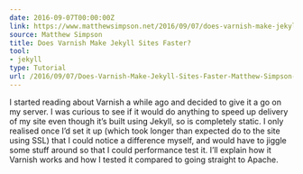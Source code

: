 ```yaml
---
date: 2016-09-07T00:00:00Z
link: https://www.matthewsimpson.net/2016/09/07/does-varnish-make-jekyll-faster/?
source: Matthew Simpson
title: Does Varnish Make Jekyll Sites Faster?
tool:
- jekyll
type: Tutorial
url: /2016/09/07/Does-Varnish-Make-Jekyll-Sites-Faster-Matthew-Simpson-net/
---
```


I started reading about Varnish a while ago and decided to give it a go on my server. I was curious to see if it would do anything to speed up delivery of my site even though it’s built using Jekyll, so is completely static. I only realised once I’d set it up (which took longer than expected do to the site using SSL) that I could notice a difference myself, and would have to jiggle some stuff around so that I could performance test it. I’ll explain how it Varnish works and how I tested it compared to going straight to Apache.





